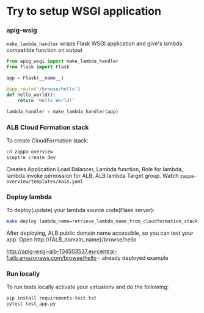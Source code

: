 # Try to setup WSGI application

### apig-wsig
`make_lambda_handler` wraps Flask WSGI application and give's lambda 
compatible function on output
```python
from apig_wsgi import make_lambda_handler
from flask import Flask

app = Flask(__name__)

@app.route('/browse/hello')
def hello_world():
    return 'Hello World!'

lambda_handler = make_lambda_handler(app)
```


### ALB Cloud Formation stack
To create CloudFormation stack:
```bash
cd zappa-overview
sceptre create dev
```
Creates Application Load Balancer, Lambda function, Role for lambda, 
lambda invoke permission for ALB, ALB lambda Target group.
Watch `zappa-overview/templates/main.yaml`

### Deploy lambda
To deploy(update) your lambda source code(Flask server):
```bash
make deploy lambda_name=retrieve_lambda_name_from_cloudformation_stack
```

After deploying, ALB public domain name accessible, so you can test your app.
Open http://{ALB_domain_name}/browse/hello

http://apig-wsgi-alb-104503537.eu-central-1.elb.amazonaws.com/browse/hello - 
already deployed example
### Run locally
To run tests locally activate your virtualenv and do the following:
```bash
pip install requirements-test.txt
pytest test_app.py
```